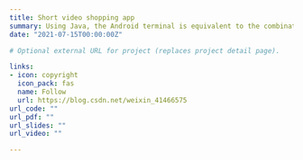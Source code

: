 ```yaml
---
title: Short video shopping app
summary: Using Java, the Android terminal is equivalent to the combination of Douyin and Taobao and the server terminal achieve by using SpringBoot Framework
date: "2021-07-15T00:00:00Z"

# Optional external URL for project (replaces project detail page).

links:
- icon: copyright
  icon_pack: fas
  name: Follow
  url: https://blog.csdn.net/weixin_41466575
url_code: ""
url_pdf: ""
url_slides: ""
url_video: ""

---
```


